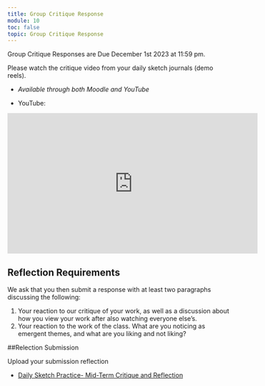 ```yaml
---
title: Group Critique Response
module: 10
toc: false
topic: Group Critique Response
---
```

Group Critique Responses are Due December 1st 2023 at 11:59 pm.


Please watch the critique video from your daily sketch journals (demo reels). 

- _Available through both Moodle and YouTube_

<!-- Fall  -->
- YouTube: 

<div class="embed-responsive embed-responsive-16by9"><iframe width="560" height="315" src="https://youtu.be/Eu51RGba4sE?si=-bdo1RYpgdsS7WS7" title="YouTube video player" frameborder="0" allow="accelerometer; autoplay; clipboard-write; encrypted-media; gyroscope; picture-in-picture; web-share" allowfullscreen></iframe></div>

<!-- Spring 2023

<div class="embed-responsive embed-responsive-16by9"><iframe width="560" height="315" src="https://www.youtube.com/embed/bg7QjzA6-fE" title="YouTube video player" frameborder="0" allow="accelerometer; autoplay; clipboard-write; encrypted-media; gyroscope; picture-in-picture; web-share" allowfullscreen></iframe></div>

You can also find the video here :  https://umt.box.com/s/gfam7sp1fdstv6dukw9mmmckevdkfadi

<!--
[
"https://www.youtube.com/embed/GrpjyEeApcg"
https://youtu.be/AQVJ3AY02wc](
https://youtu.be/AQVJ3AY02wc)

<div class="embed-responsive embed-responsive-16by9"><iframe class="embed-responsive-item" src="https://www.youtube.com/embed/AQVJ3AY02wc" frameborder="0" allow="accelerometer; autoplay; encrypted-media; gyroscope; picture-in-picture" allowfullscreen></iframe></div>

<!-- Fall 2021 -->
<!-- - YouTube: [https://youtu.be/6Xxzpg8wvwc](https://youtu.be/6Xxzpg8wvwc) -->
<!-- <div class="embed-responsive embed-responsive-16by9"><iframe class="embed-responsive-item" src="https://www.youtube.com/embed/6Xxzpg8wvwc" frameborder="0" allow="accelerometer; autoplay; encrypted-media; gyroscope; picture-in-picture" allowfullscreen></iframe></div> -->

<!-- Spring 2021 -->
<!-- <div class="embed-responsive embed-responsive-16by9"><iframe class="embed-responsive-item" src="https://www.youtube.com/embed/tEmMB7UWcCY" frameborder="0" allow="accelerometer; autoplay; encrypted-media; gyroscope; picture-in-picture" allowfullscreen></iframe></div> -->





## Reflection Requirements

We ask that you then submit a response with at least two paragraphs discussing the following:

1. Your reaction to our critique of your work, as well as a discussion about how you view your work after also watching everyone else’s.
2. Your reaction to the work of the class. What are you noticing as emergent themes, and what are you liking and not liking?

##Relection Submission

Upload your submission reflection

-  [Daily Sketch Practice- Mid-Term Critique and Reflection](https://moodle.umt.edu/mod/hsuforum/view.php?id=2774173)
